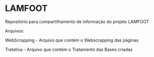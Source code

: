 # LAMFOOT
Repositório para compartilhamento de informação do projeto LAMFOOT

Arquivos:

WebScrapping - Arquivo que contém o Webscrapping das páginas

Tratativa - Arquivo que contém o Tratamento das Bases criadas
